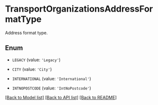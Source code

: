 # TransportOrganizationsAddressFormatType

Address format type.

## Enum

* `LEGACY` (value: `'Legacy'`)

* `CITY` (value: `'City'`)

* `INTERNATIONAL` (value: `'International'`)

* `INTNOPOSTCODE` (value: `'IntNoPostcode'`)

[[Back to Model list]](../README.md#documentation-for-models) [[Back to API list]](../README.md#documentation-for-api-endpoints) [[Back to README]](../README.md)



